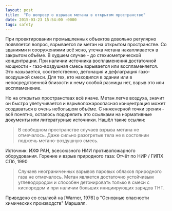```yaml
---
layout: post
title:  "По вопросу о взрывах метана в открытом пространстве"
date: 2015-03-23 15:54:00 -0000
tags: safety 
---
```


При проектировании промышленных объектов довольно регулярно появляется вопрос, взрывается ли метан на открытом пространстве. Со зданиями и сооружениями всё ясно, утечка метана накапливается в закрытом объёме. В худшем случае - до стехиометрической концентрации. При наличии источника воспламенения достаточной мощности - газо-воздушная смесь взрывается или воспламеняется. Это называется, соответственно, детонация и дефлаграция газо-воздушной смеси. Для тех, кто находился в здании или в непосредственной близости к нему особой разницы нет, взрыв это или воспламенение. 

Но на открытых пространствах всё иначе. Метан легче воздуха, значит он быстро улетучивается и взрывопожароопасная концентрация может создаваться в очень небольшом объёме. С инженерной точки зрения - всё понятно, осталось подкрепить это ссылками на нормативные документы или литературные источники. Нашёл такие ссылки:

> В свободном пространстве случаев взрыва метана не отмечалось. Даже сильно разогретые тела не в состоянии поджечь метано-воздушную смесь.

Источник: 
ИХФ РАН, всесоюзного НИИ противопожарного оборудования. Горение и взрыв природного газа: Отчёт по НИР / ГИПХ СПб, 1990

> Случаев неограниченных взрывов паровых облаков природного газа не отмечалось. Метан является достаточно устойчивым углеводородом и способен детонировать только в смеси с кислородом и при наличии больших инициирующих зарядов ТНТ.

Приведено со ссылкой на \[Warner, 1976\] в "Основные опасности химических производств" Маршалл.